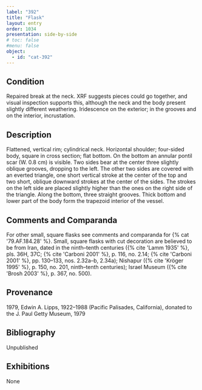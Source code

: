 ```yaml
---
label: "392"
title: "Flask"
layout: entry
order: 1034
presentation: side-by-side
# toc: false
#menu: false 
object:
  - id: "cat-392"
---
```


## Condition

Repaired break at the neck. XRF suggests pieces could go together, and visual inspection supports this, although the neck and the body present slightly different weathering. Iridescence on the exterior; in the grooves and on the interior, incrustation.

## Description

Flattened, vertical rim; cylindrical neck. Horizontal shoulder; four-sided body, square in cross section; flat bottom. On the bottom an annular pontil scar (W. 0.8 cm) is visible. Two sides bear at the center three slightly oblique grooves, dropping to the left. The other two sides are covered with an everted triangle, one short vertical stroke at the center of the top and two short, oblique downward strokes at the center of the sides. The strokes on the left side are placed slightly higher than the ones on the right side of the triangle. Along the bottom, three straight grooves. Thick bottom and lower part of the body form the trapezoid interior of the vessel.

## Comments and Comparanda

For other small, square flasks see comments and comparanda for {% cat '79.AF.184.28' %}. Small, square flasks with cut decoration are believed to be from Iran, dated in the ninth–tenth centuries ({% cite 'Lamm 1935' %}, pls. 36H, 37C; {% cite 'Carboni 2001' %}, p. 116, no. 2.14; {% cite 'Carboni 2001' %}, pp. 130–133, nos. 2.32a–b, 2.34a); Nishapur ({% cite 'Kröger 1995' %}, p. 150, no. 201, ninth–tenth centuries); Israel Museum ({% cite 'Brosh 2003' %}, p. 367, no. 500).

## Provenance

1979, Edwin A. Lipps, 1922–1988 (Pacific Palisades, California), donated to the J. Paul Getty Museum, 1979

## Bibliography

Unpublished

## Exhibitions

None